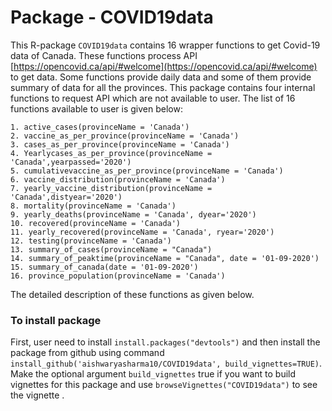 # Package - COVID19data

This R-package `COVID19data` contains 16 wrapper functions to get Covid-19 data of Canada. 
These functions process API [https://opencovid.ca/api/#welcome](https://opencovid.ca/api/#welcome) to get data. 
Some functions provide daily data and some of them provide summary of data for all the provinces. 
This package contains four internal functions to request API which are not available to user. 
The list of 16 functions available to user is given below:


```
1. active_cases(provinceName = 'Canada')
2. vaccine_as_per_province(provinceName = 'Canada')
3. cases_as_per_province(provinceName = 'Canada')
4. Yearlycases_as_per_province(provinceName = 'Canada',yearpassed='2020')
5. cumulativevaccine_as_per_province(provinceName = 'Canada')
6. vaccine_distribution(provinceName = 'Canada')
7. yearly_vaccine_distribution(provinceName = 'Canada',distyear='2020')
8. mortality(provinceName = 'Canada')
9. yearly_deaths(provinceName = 'Canada', dyear='2020')
10. recovered(provinceName = 'Canada')
11. yearly_recovered(provinceName = 'Canada', ryear='2020')
12. testing(provinceName = 'Canada')
13. summary_of_cases(provinceName = "Canada")
14. summary_of_peaktime(provinceName = "Canada", date = '01-09-2020')
15. summary_of_canada(date = '01-09-2020')
16. province_population(provinceName = 'Canada')

``` 

The detailed description of these functions as given below.

### To install package

First, user need to install `install.packages("devtools")` and then install the package from github 
using command `install_github('aishwaryasharma10/COVID19data', build_vignettes=TRUE)`. 
Make the optional argument `build_vignettes` true if you want to build vignettes for this package 
and use `browseVignettes("COVID19data")` to see the vignette .